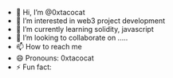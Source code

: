 - 👋 Hi, I’m @0xtacocat
- 👀 I’m interested in web3 project development
- 🌱 I’m currently learning solidity, javascript
- 💞️ I’m looking to collaborate on .....
- 📫 How to reach me
- 😄 Pronouns: 0xtacocat
- ⚡ Fun fact: 

<!---
0xtacocat/0xtacocat is a ✨ special ✨ repository because its `README.md` (this file) appears on your GitHub profile.
You can click the Preview link to take a look at your changes.
--->
